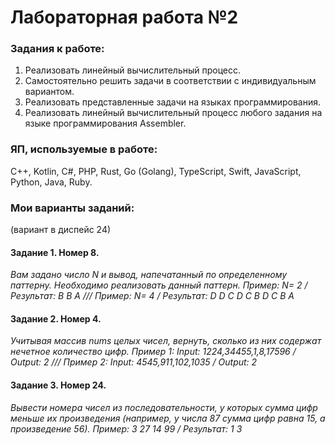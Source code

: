 # Лабораторная работа №2

### Задания к работе:
1. Реализовать линейный вычислительный процесс.
2. Самостоятельно решить задачи в соответствии с индивидуальным вариантом.
3. Реализовать представленные задачи на языках программирования.
4. Реализовать линейный вычислительный процесс любого задания на языке программирования Assembler.

### ЯП, используемые в работе:
C++, Kotlin, С#, PHP, Rust, Go (Golang), TypeScript, Swift, JavaScript, Python, Java, Ruby.

### Мои варианты заданий: 
(вариант в диспейс 24)
#### Задание 1. Номер 8. 
*Вам задано число N и вывод, напечатанный по определенному паттерну. Необходимо реализовать данный паттерн.
                    Пример: N= 2 / 
                    Результат: B
                               B A /// 
                    Пример: N= 4 / 
                    Результат: D
                               D C
                               D C B
                               D C B A*
#### Задание 2. Номер 4. 
*Учитывая массив nums целых чисел, вернуть, сколько из них содержат нечетное количество цифр.
                    Пример 1: Input: 1224,34455,1,8,17596 / 
                              Output: 2 /// 
                    Пример 2: Input: 4545,911,102,1035 / 
                              Output: 2*
#### Задание 3. Номер 24. 
*Вывести номера чисел из последовательности, у которых сумма цифр меньше их произведения (например, у числа 87 сумма цифр равна 15, а произведение 56).
                     Пример: 3 27 14 99 / 
                     Результат: 1 3*
